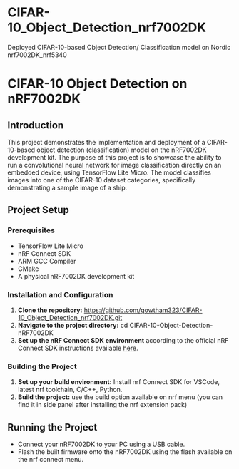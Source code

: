 # CIFAR-10_Object_Detection_nrf7002DK
Deployed CIFAR-10-based Object Detection/ Classification model on Nordic nrf7002DK_nrf5340

# CIFAR-10 Object Detection on nRF7002DK

## Introduction
This project demonstrates the implementation and deployment of a CIFAR-10-based object detection (classification) model on the nRF7002DK development kit. The purpose of this project is to showcase the ability to run a convolutional neural network for image classification directly on an embedded device, using TensorFlow Lite Micro. The model classifies images into one of the CIFAR-10 dataset categories, specifically demonstrating a sample image of a ship.

## Project Setup

### Prerequisites
- TensorFlow Lite Micro
- nRF Connect SDK
- ARM GCC Compiler
- CMake
- A physical nRF7002DK development kit

### Installation and Configuration
1. **Clone the repository:** 
https://github.com/gowtham323/CIFAR-10_Object_Detection_nrf7002DK.git 
2. **Navigate to the project directory:**
   cd CIFAR-10-Object-Detection-nRF7002DK
3. **Set up the nRF Connect SDK environment** according to the official nRF Connect SDK instructions available [here](https://developer.nordicsemi.com/nRF_Connect_SDK/doc/latest/nrf/gs_installing.html).

### Building the Project
1. **Set up your build environment:**
   Install nrf Connect SDK for VSCode, latest nrf toolchain, C/C++, Python.
2. **Build the project:**
   use the build option available on nrf menu (you can find it in side panel after installing the nrf extension pack)
## Running the Project
- Connect your nRF7002DK to your PC using a USB cable.
- Flash the built firmware onto the nRF7002DK using the flash available on the nrf connect menu.
